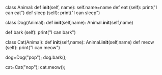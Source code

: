 class Animal:
  def __init__(self, name):
    self.name=name
  def eat (self):
    print("I can eat")
  def sleep (self):
    print("I can sleep")

class Dog(Animal):
  def __init__(self,name):
    Animal.__init__(self,name)

  def bark (self):
    print("I can bark")

class Cat(Animal):
  def __init__(self,name):
    Animal.__init__(self,name)
  def meow (self):
    print("I can meow")


dog=Dog("pop");
dog.bark();

cat=Cat("nop");
cat.meow();
